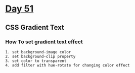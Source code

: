 # [Day 51](https://aatayde.github.io/100DaysOfCode/files/Day051/index.html)

## CSS Gradient Text

### How To set gradient text effect 

    1. set background-image color
    2. set background-clip property
    3. set color to transparent
    4. add filter with hue-rotate for changing color effect